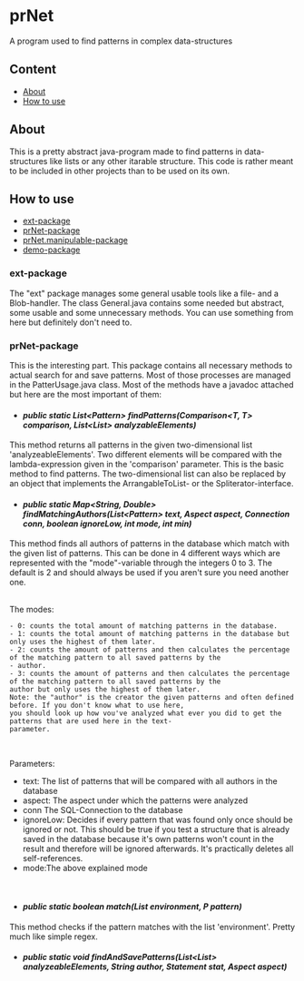# prNet
A program used to find patterns in complex data-structures

## Content
- [About](#about)
- [How to use](#how-to-use)

## About
This is a pretty abstract java-program made to find patterns in data-structures like lists or any other itarable structure. This code is rather meant to be included in other projects than to be used on its own.

## How to use
 - [ext-package](#ext-package)
 - [prNet-package](#prNet-package)
 - [prNet.manipulable-package](#prNet.manipulable-package)
 - [demo-package](#demo-package)

### ext-package
The "ext" package manages some general usable tools like a file- and a Blob-handler. The class General.java contains some needed but abstract, some usable and some unnecessary methods. You can use something from here but definitely don't need to.

### prNet-package
This is the interesting part. This package contains all necessary methods to actual search for and save patterns. Most of those processes are managed in the PatterUsage.java class. Most of the methods have a javadoc attached but here are the most important of them:

- #### *public static <T> List<Pattern<T>> findPatterns(Comparison<T, T> comparison, List<List<T>> analyzableElements)* <br>
This method returns all patterns in the given two-dimensional list 'analyzeableElements'. Two different elements will be compared with the lambda-expression given in the 'comparison' parameter. This is the basic method to find patterns. The two-dimensional list can also be replaced by an object that implements the ArrangableToList- or the Spliterator-interface.

- #### *public static <T> Map<String, Double> findMatchingAuthors(List<Pattern<T>> text, Aspect<T> aspect, Connection conn, boolean ignoreLow, int mode, int min)*<br>
This method finds all authors of patterns in the database which match with the given list of patterns.
This can be done in 4 different ways which are represented with the "mode"-variable through the integers 0 to 3. The default is 2 and should always be used if you aren't sure you need another one.<br><br>
 
The modes:
 
    - 0: counts the total amount of matching patterns in the database.
    - 1: counts the total amount of matching patterns in the database but only uses the highest of them later.
    - 2: counts the amount of patterns and then calculates the percentage of the matching pattern to all saved patterns by the
    - author.
    - 3: counts the amount of patterns and then calculates the percentage of the matching pattern to all saved patterns by the
    author but only uses the highest of them later.
    Note: the "author" is the creator the given patterns and often defined before. If you don't know what to use here,
    you should look up how vou've analyzed what ever you did to get the patterns that are used here in the text-
    parameter.
 <br>
 
Parameters:
 
  - text: The list of patterns that will be compared with all authors in the database
  - aspect: The aspect under which the patterns were analyzed
  - conn The SQL-Connection to the database
  - ignoreLow: Decides if every pattern that was found only once should be ignored or not. This should be true if you test a structure that is already saved in the database because it's own patterns won't count in the result and therefore will be ignored afterwards. It's practically deletes all self-references.
  - mode:The above explained mode
 <br>
 
 
- #### *public static boolean match(List<T> environment, P pattern)*<br>
 This method checks if the pattern matches with the list 'environment'. Pretty much like simple regex.
 
- #### *public static void findAndSavePatterns(List<List<T>> analyzeableElements, String author, Statement stat, Aspect<T> aspect)*<br>
 
  
